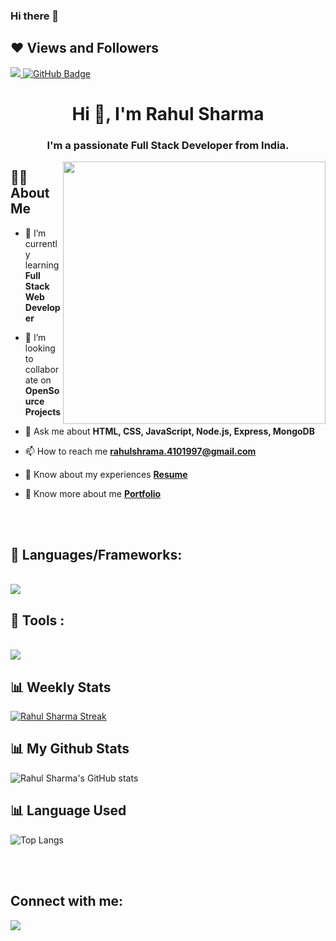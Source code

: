 ### Hi there 👋

<!--
**257277/257277** is a ✨ _special_ ✨ repository because its `README.md` (this file) appears on your GitHub profile.

Here are some ideas to get you started:

- 🔭 I’m currently working on ...
- 🌱 I’m currently learning ...
- 👯 I’m looking to collaborate on ...
- 🤔 I’m looking for help with ...
- 💬 Ask me about ...
- 📫 How to reach me: ...
- 😄 Pronouns: ...
- ⚡ Fun fact: ...
-->
## ❤ Views and Followers
<a href="https://github.com/Meghna-DAS/github-profile-views-counter">
    <img src="https://komarev.com/ghpvc/?username=257277">
</a>
<a href="https://github.com/257277?tab=followers"><img src="https://img.shields.io/github/followers/257277?label=Followers&style=social" alt="GitHub Badge"></a>


<h1 align="center">Hi 👋, I'm Rahul Sharma</h1>
<h3 align="center">I'm a passionate Full Stack Developer from India.</h3>
<img align="right" width="420" src="https://media2.giphy.com/media/qgQUggAC3Pfv687qPC/giphy.gif?cid=790b7611745b4649e65ad509de95aee8e787d2cb83bd5bec&rid=giphy.gif&ct=g" alt="">

## 🙋‍♂️ About Me


- 🌱 I’m currently learning **Full Stack Web Developer**

- 👯 I’m looking to collaborate on **OpenSource Projects**

- 💬 Ask me about **HTML, CSS, JavaScript, Node.js, Express, MongoDB**


- 📫 How to reach me **rahulshrama.4101997@gmail.com**

- 📑  Know about my experiences **[Resume](https://drive.google.com/file/d/1VjZdzOmaZdTgBZMGixAweL2isBoYYuV0/view?usp=share_link)**
- 📑  Know more about me **[Portfolio](https://257277.github.io/)**
<br/>

 <br/>
 
## 🚀 Languages/Frameworks:

<br/>
<img src="https://skillicons.dev/icons?i=html,css,javascript,nodejs,express,mongodb"/>

  
<br/>

## 🚀 Tools :

<br/>
<img src="https://skillicons.dev/icons?i=postman,git,github,netlify,vscode,codepen,replit"/>





<br/>



<p align="center">
<h2> 📊 Weekly Stats </h2>
 <a href="https://git.io/streak-stats">
 <img src="https://github-readme-streak-stats.herokuapp.com?user=257277&theme=tokyonight&hide_border=true&date_format=j%20M%5B%20Y%5D&mode=weekly" alt="Rahul Sharma Streak">
 </a>
</p>

## 📊 My Github Stats
![Rahul Sharma's GitHub stats](https://github-readme-stats.vercel.app/api?username=257277&show_icons=true&theme=tokyonight)
  <br/>
## 📊 Language Used

   ![Top Langs](https://github-readme-stats.vercel.app/api/top-langs/?username=257277&theme=tokyonight)

<br/>


<br/>


## Connect with me:
<p align="left">

<a href = "https://www.linkedin.com/in/rahul-sharma-0622a51b0/"><img src="https://img.icons8.com/fluent/48/000000/linkedin.png"/></a>
<!-- <a href = "#"><img src="https://img.icons8.com/fluent/48/000000/twitter.png"/></a>
<a href = "#"><img src="https://img.icons8.com/fluent/48/000000/instagram-new.png"/></a>
<a href = "#"><img src="https://img.icons8.com/color/48/000000/youtube-play.png"/></a> -->

</p>
